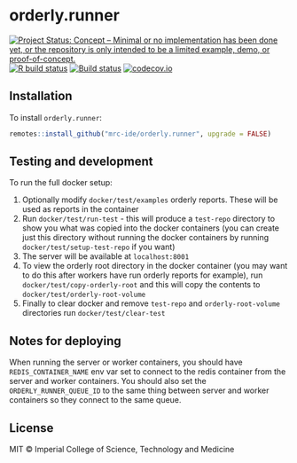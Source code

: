 # orderly.runner

<!-- badges: start -->
[![Project Status: Concept – Minimal or no implementation has been done yet, or the repository is only intended to be a limited example, demo, or proof-of-concept.](https://www.repostatus.org/badges/latest/concept.svg)](https://www.repostatus.org/#concept)
[![R build status](https://github.com/mrc-ide/orderly.runner/workflows/R-CMD-check/badge.svg)](https://github.com/mrc-ide/orderly.runner/actions)
[![Build status]()](https://buildkite.com/mrc-ide/mrcide/orderly-dot-runner?branch=main)
[![codecov.io](https://codecov.io/github/mrc-ide/orderly.runner/coverage.svg?branch=main)](https://codecov.io/github/mrc-ide/orderly.runner?branch=main)
<!-- badges: end -->

## Installation

To install `orderly.runner`:

```r
remotes::install_github("mrc-ide/orderly.runner", upgrade = FALSE)
```

## Testing and development

To run the full docker setup:

1. Optionally modify `docker/test/examples` orderly reports. These will be used as reports in the container
1. Run `docker/test/run-test` - this will produce a `test-repo` directory to show you what was copied into the docker containers (you can create just this directory without running the docker containers by running `docker/test/setup-test-repo` if you want)
1. The server will be available at `localhost:8001`
1. To view the orderly root directory in the docker container (you may want to do this after workers have run orderly reports for example), run `docker/test/copy-orderly-root` and this will copy the contents to `docker/test/orderly-root-volume`
1. Finally to clear docker and remove `test-repo` and `orderly-root-volume` directories run `docker/test/clear-test`


## Notes for deploying

When running the server or worker containers, you should have `REDIS_CONTAINER_NAME` env var set to connect to the redis container from the server and worker containers. You should also set the `ORDERLY_RUNNER_QUEUE_ID` to the same thing between server and worker containers so they connect to the same queue.

## License

MIT © Imperial College of Science, Technology and Medicine
